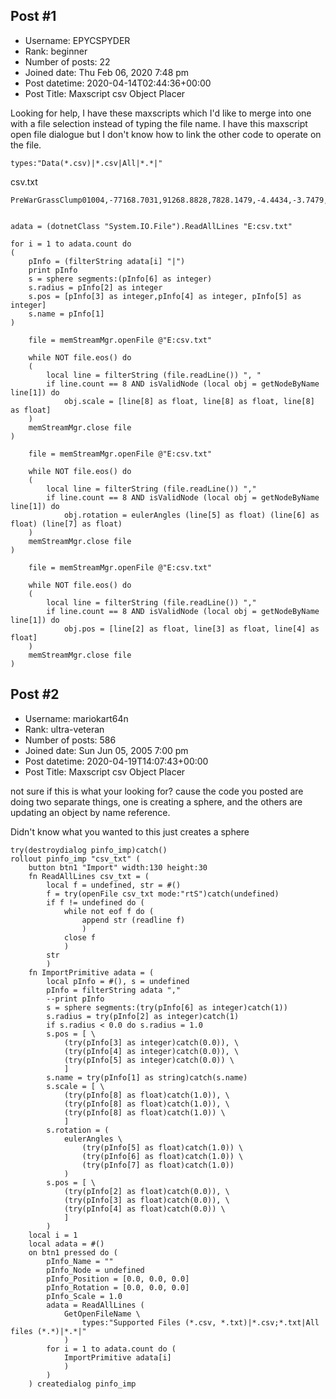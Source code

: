 ## Post #1
- Username: EPYCSPYDER
- Rank: beginner
- Number of posts: 22
- Joined date: Thu Feb 06, 2020 7:48 pm
- Post datetime: 2020-04-14T02:44:36+00:00
- Post Title: Maxscript csv Object Placer

Looking for help, I have these maxscripts which I'd like to merge into one with a file selection instead of typing the file name.
I have this maxscript open file dialogue but I don't know how to link the other code to operate on the file.

```
types:"Data(*.csv)|*.csv|All|*.*|"
```


csv.txt

```
PreWarGrassClump01004,-77168.7031,91268.8828,7828.1479,-4.4434,-3.7479,318.1284,1.1000
```


```

adata = (dotnetClass "System.IO.File").ReadAllLines "E:csv.txt"

for i = 1 to adata.count do 
(
    pInfo = (filterString adata[i] "|")
    print pInfo
    s = sphere segments:(pInfo[6] as integer)
    s.radius = pInfo[2] as integer 
    s.pos = [pInfo[3] as integer,pInfo[4] as integer, pInfo[5] as integer]
    s.name = pInfo[1]
)
```


```
    file = memStreamMgr.openFile @"E:csv.txt"

    while NOT file.eos() do
    (
        local line = filterString (file.readLine()) ", "
        if line.count == 8 AND isValidNode (local obj = getNodeByName line[1]) do
            obj.scale = [line[8] as float, line[8] as float, line[8] as float]
    )
    memStreamMgr.close file
)
```


```
    file = memStreamMgr.openFile @"E:csv.txt"

    while NOT file.eos() do
    (
        local line = filterString (file.readLine()) ","
        if line.count == 8 AND isValidNode (local obj = getNodeByName line[1]) do
            obj.rotation = eulerAngles (line[5] as float) (line[6] as float) (line[7] as float)
    )
    memStreamMgr.close file
)
```


```
    file = memStreamMgr.openFile @"E:csv.txt"

    while NOT file.eos() do
    (
        local line = filterString (file.readLine()) ","
        if line.count == 8 AND isValidNode (local obj = getNodeByName line[1]) do
            obj.pos = [line[2] as float, line[3] as float, line[4] as float]
    )
    memStreamMgr.close file
)
```
## Post #2
- Username: mariokart64n
- Rank: ultra-veteran
- Number of posts: 586
- Joined date: Sun Jun 05, 2005 7:00 pm
- Post datetime: 2020-04-19T14:07:43+00:00
- Post Title: Maxscript csv Object Placer

not sure if this is what your looking for? cause the code you posted are doing two separate things, one is creating a sphere, and the others are updating an object by name reference.

Didn't know what you wanted to this just creates a sphere

```
try(destroydialog pinfo_imp)catch()
rollout pinfo_imp "csv_txt" (
	button btn1 "Import" width:130 height:30
	fn ReadAllLines csv_txt = (
		local f = undefined, str = #()
		f = try(openFile csv_txt mode:"rtS")catch(undefined)
		if f != undefined do (
			while not eof f do (
				append str (readline f)
				)
			close f
			)
		str
		)
	fn ImportPrimitive adata = (
		local pInfo = #(), s = undefined
		pInfo = filterString adata ","
		--print pInfo
		s = sphere segments:(try(pInfo[6] as integer)catch(1))
		s.radius = try(pInfo[2] as integer)catch(1)
		if s.radius < 0.0 do s.radius = 1.0
		s.pos = [ \
			(try(pInfo[3] as integer)catch(0.0)), \
			(try(pInfo[4] as integer)catch(0.0)), \
			(try(pInfo[5] as integer)catch(0.0)) \
			]
		s.name = try(pInfo[1] as string)catch(s.name)
		s.scale = [ \
			(try(pInfo[8] as float)catch(1.0)), \
			(try(pInfo[8] as float)catch(1.0)), \
			(try(pInfo[8] as float)catch(1.0)) \
			]
		s.rotation = (
			eulerAngles \
				(try(pInfo[5] as float)catch(1.0)) \
				(try(pInfo[6] as float)catch(1.0)) \
				(try(pInfo[7] as float)catch(1.0))
			)
		s.pos = [ \
			(try(pInfo[2] as float)catch(0.0)), \
			(try(pInfo[3] as float)catch(0.0)), \
			(try(pInfo[4] as float)catch(0.0)) \
			]
		)
	local i = 1
	local adata = #()
	on btn1 pressed do (
		pInfo_Name = ""
		pInfo_Node = undefined
		pInfo_Position = [0.0, 0.0, 0.0]
		pInfo_Rotation = [0.0, 0.0, 0.0]
		pInfo_Scale = 1.0
		adata = ReadAllLines (
			GetOpenFileName \
				types:"Supported Files (*.csv, *.txt)|*.csv;*.txt|All files (*.*)|*.*|"
			)
		for i = 1 to adata.count do (
			ImportPrimitive adata[i]
			)
		)
	) createdialog pinfo_imp


```
